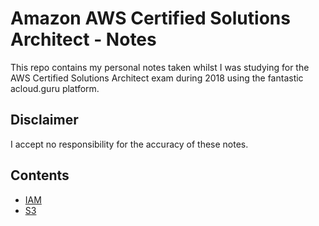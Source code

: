 # Amazon AWS Certified Solutions Architect - Notes

This repo contains my personal notes taken whilst I was studying for the AWS Certified Solutions Architect exam during 2018 using the fantastic acloud.guru platform.

## Disclaimer

I accept no responsibility for the accuracy of these notes.

## Contents

- [IAM](IAM.md)
- [S3](S3.md)